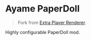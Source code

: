 # Ayame PaperDoll


> Fork from [Extra Player Renderer](https://github.com/LucunJi/ExtraPlayerRenderer).

Highly configurable PaperDoll mod.
